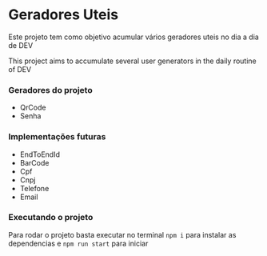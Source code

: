 # Geradores Uteis


Este projeto tem como objetivo acumular vários geradores uteis no dia a dia de DEV

This project aims to accumulate several user generators in the daily routine of DEV

### Geradores do projeto

- QrCode
- Senha

### Implementações futuras

- EndToEndId
- BarCode
- Cpf
- Cnpj
- Telefone
- Email

### Executando o projeto

Para rodar o projeto basta executar no terminal `npm i` para instalar as dependencias e `npm run start` para iniciar 